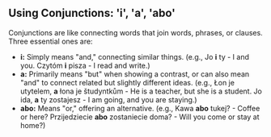 ## Using Conjunctions: 'i', 'a', 'abo'

Conjunctions are like connecting words that join words, phrases, or clauses. Three essential ones are:

*   __i:__ Simply means "and," connecting similar things. (e.g., Jo __i__ ty - I and you. Czytóm __i__ pisza - I read and write.)
*   __a:__ Primarily means "but" when showing a contrast, or can also mean "and" to connect related but slightly different ideas. (e.g., Łon je utytelem, __a__ łona je študyntkům - He is a teacher, but she is a student. Jo ida, __a__ ty zostajesz - I am going, and you are staying.)
*   __abo:__ Means "or," offering an alternative. (e.g., Kawa __abo__ tukej? - Coffee or here? Przijedziecie __abo__ zostaniecie doma? - Will you come or stay at home?)